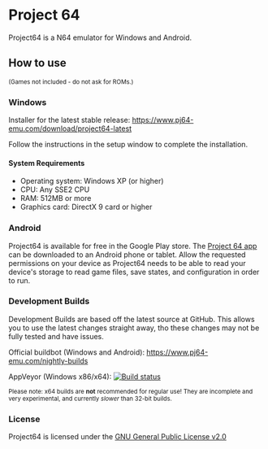 # Project 64

Project64 is a N64 emulator for Windows and Android.

## How to use
<sub>(Games not included - do not ask for ROMs.)</sub>
### Windows

Installer for the latest stable release: https://www.pj64-emu.com/download/project64-latest

Follow the instructions in the setup window to complete the installation.

#### System Requirements
* Operating system: Windows XP (or higher)
* CPU: Any SSE2 CPU
* RAM: 512MB or more
* Graphics card: DirectX 9 card or higher

### Android
Project64 is available for free in the Google Play store. The [Project 64 app](https://play.google.com/store/apps/details?id=emu.project64&hl=en&rdid=emu.project64&pli=1) can be downloaded to an Android phone or tablet.
Allow the requested permissions on your device as Project64 needs to be able to read your device's storage to read game files, save states, and configuration in order to run.

### Development Builds
Development Builds are based off the latest source at GitHub. This allows you to use the latest changes straight away, tho these changes may not be fully tested and have issues.

Official buildbot (Windows and Android): https://www.pj64-emu.com/nightly-builds

AppVeyor (Windows x86/x64): [![Build status](https://ci.appveyor.com/api/projects/status/sbtwyhaexslyhgx3?svg=true
)](https://ci.appveyor.com/project/project64/project64/branch/master)

<sub>Please note: x64 builds are **not** recommended for regular use! They are incomplete and very experimental, and currently _slower_ than 32-bit builds.</sub>

### License
Project64 is licensed under the
[GNU General Public License v2.0](https://www.gnu.org/licenses/old-licenses/gpl-2.0.en.html)
